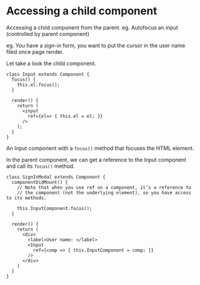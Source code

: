 # Accessing a child component

Accessing a child component from the parent. eg. Autofocus an input (controlled by parent component)

eg. You have a sign-in form, you want to put the cursor in the user name filed once page render.

Let take a look the child component.


```
class Input extends Component {
  focus() {
    this.el.focus();
  }
  
  render() {
    return (
      <input
        ref={el=> { this.el = el; }}
      />
    );
  }
}
```

An Input component with a `focus()` method that focuses the HTML element.

In the parent component, we can get a reference to the Input component and call its `focus()` method.


```
class SignInModal extends Component {
  componentDidMount() {
    // Note that when you use ref on a component, it’s a reference to 
    // the component (not the underlying element), so you have access to its methods.
    
    this.InputComponent.focus();
  }
  
  render() {
    return (
      <div>
        <label>User name: </label>
        <Input
          ref={comp => { this.InputComponent = comp; }}
        />
      </div>
    )
  }
}
```